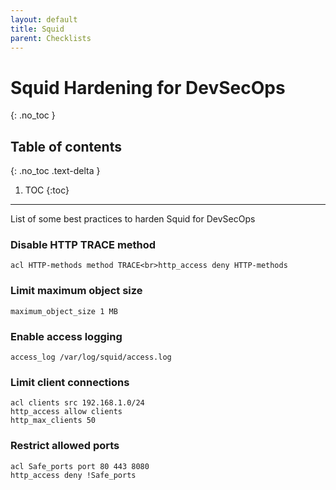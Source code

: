 ```yaml
---
layout: default
title: Squid
parent: Checklists
---
```


# Squid Hardening for DevSecOps
{: .no_toc }

## Table of contents
{: .no_toc .text-delta }

1. TOC
{:toc}

---

<span class="d-inline-block p-2 mr-1 v-align-middle bg-green-000"></span>List of some best practices to harden Squid for DevSecOps


### Disable HTTP TRACE method	


```
acl HTTP-methods method TRACE<br>http_access deny HTTP-methods
```


### Limit maximum object size


```
maximum_object_size 1 MB
```


### Enable access logging


```
access_log /var/log/squid/access.log
```


### Limit client connections


`acl clients src 192.168.1.0/24`<br>`http_access allow clients`<br>`http_max_clients 50`



### Restrict allowed ports	


`acl Safe_ports port 80 443 8080`<br>`http_access deny !Safe_ports`
